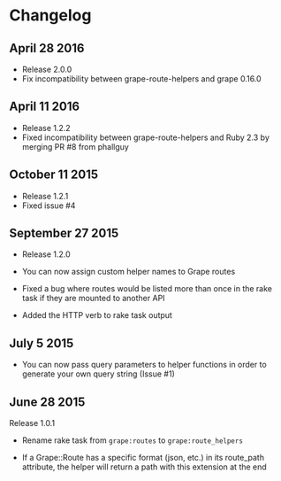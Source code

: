 # Changelog

## April 28 2016

* Release 2.0.0
* Fix incompatibility between grape-route-helpers and grape 0.16.0

## April 11 2016

* Release 1.2.2
* Fixed incompatibility between grape-route-helpers and Ruby 2.3 by merging PR #8 from phallguy

## October 11 2015

* Release 1.2.1
* Fixed issue #4

## September 27 2015

* Release 1.2.0

* You can now assign custom helper names to Grape routes
* Fixed a bug where routes would be listed more than once in the rake task if they are mounted to another API
* Added the HTTP verb to rake task output

## July 5 2015

* You can now pass query parameters to helper functions in order to generate your own query string (Issue #1)

## June 28 2015

Release 1.0.1

* Rename rake task from `grape:routes` to `grape:route_helpers`

* If a Grape::Route has a specific format (json, etc.) in its route_path attribute, the helper will return a path with this extension at the end
